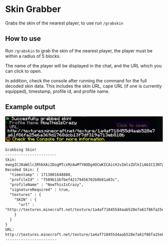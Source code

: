 # Skin Grabber
Grabs the skin of the nearest player, to use run `/grabskin`

## How to use
Run `/grabskin` to grab the skin of the nearest player, the player must be within a radius of 5 blocks.

The name of the player will be displayed in the chat, and the URL which you can click to open.

In addition, check the console after running the command for the full decoded skin data.
This includes the skin URL, cape URL (if one is currently equipped), timestamp, profile id, and profile name.

## Example output
![Screenshot of /grabskin in-game](.github/ingame.png)
```
Grabbing Skin!
-----------------------
Skin: ewogICJ0aW1lc3RhbXAiIDogMTcxMzAwMTY0ODg4OCwKICAicHJvZmlsZUlkIiA6ICI3NTg5YjExYmZiZWY0MjE3OTQ1NjcwMmIwYjgxYTgzYyIsCiAgInByb2ZpbGVOYW1lIiA6ICJOb3dUaGlzSXNDcmF6eSIsCiAgInNpZ25hdHVyZVJlcXVpcmVkIiA6IHRydWUsCiAgInRleHR1cmVzIiA6IHsKICAgICJTS0lOIiA6IHsKICAgICAgInVybCIgOiAiaHR0cDovL3RleHR1cmVzLm1pbmVjcmFmdC5uZXQvdGV4dHVyZS8xYTRhZjcxODQ1NWQ0YWFiNTI4ZTdhNjFmODZmYTI1ZTZhMzY5ZDE3NjhkY2IxM2Y3ZGYzMTlhNzEzZWI4MTBiIgogICAgfQogIH0KfQ==
Decoded Skin: {
  "timestamp" : 1713001648888,
  "profileId" : "7589b11bfbef42179456702b0b81a83c",
  "profileName" : "NowThisIsCrazy",
  "signatureRequired" : true,
  "textures" : {
    "SKIN" : {
      "url" : "http://textures.minecraft.net/texture/1a4af718455d4aab528e7a61f86fa25e6a369d1768dcb13f7df319a713eb810b"
    }
  }
}
URL: http://textures.minecraft.net/texture/1a4af718455d4aab528e7a61f86fa25e6a369d1768dcb13f7df319a713eb810b
-----------------------
```